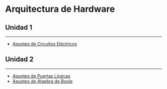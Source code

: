 # Arquitectura de Hardware

## Unidad 1
---
* [Apuntes de Circuitos Eléctricos](./apuntes/circuitos-electricos/README.md)

## Unidad 2
---

* [Apuntes de Puertas Lógicas](./apuntes/puertas-logicas/README.md)
* [Apuntes de Álgebra de Boole](./apuntes/algebra-boole/README.md)